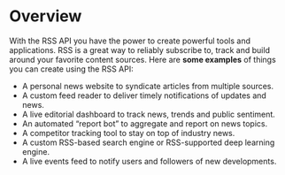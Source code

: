 # Overview

With the RSS API you have the power to create powerful tools and applications.
RSS is a great way to reliably subscribe to, track and build around your
favorite content sources. Here are **some examples** of things you can create
using the RSS API:

- A personal news website to syndicate articles from multiple sources.
- A custom feed reader to deliver timely notifications of updates and news.
- A live editorial dashboard to track news, trends and public sentiment.
- An automated “report bot” to aggregate and report on news topics.
- A competitor tracking tool to stay on top of industry news.
- A custom RSS-based search engine or RSS-supported deep learning engine.
- A live events feed to notify users and followers of new developments.
